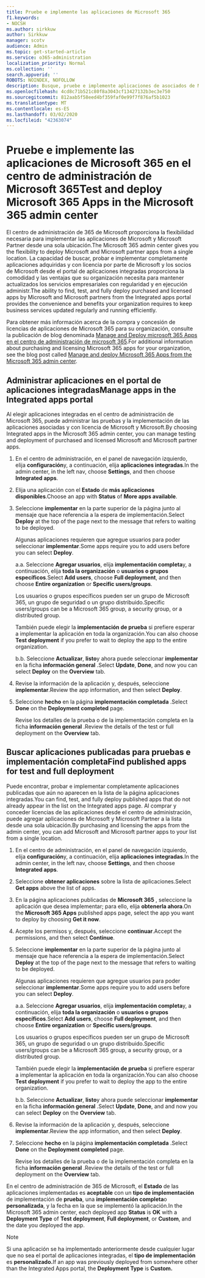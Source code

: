 ```yaml
---
title: Pruebe e implemente las aplicaciones de Microsoft 365
f1.keywords:
- NOCSH
ms.author: sirkkuw
author: Sirkkuw
manager: scotv
audience: Admin
ms.topic: get-started-article
ms.service: o365-administration
localization_priority: Normal
ms.collection: ''
search.appverid: ''
ROBOTS: NOINDEX, NOFOLLOW
description: Busque, pruebe e implemente aplicaciones de asociados de Microsoft y Microsoft para usuarios y grupos de su organización desde el portal de aplicaciones integradas en el centro de administración de Microsoft 365.
ms.openlocfilehash: 4cd8c71b521c80f8a3043cf13427132b3ec3e750
ms.sourcegitcommit: 812aab5f58eed4bf359faf0e99f7f876af5b1023
ms.translationtype: MT
ms.contentlocale: es-ES
ms.lasthandoff: 03/02/2020
ms.locfileid: "42363074"
---
```

# <a name="test-and-deploy-microsoft-365-apps-in-the-microsoft-365-admin-center"></a><span data-ttu-id="e6b12-103">Pruebe e implemente las aplicaciones de Microsoft 365 en el centro de administración de Microsoft 365</span><span class="sxs-lookup"><span data-stu-id="e6b12-103">Test and deploy Microsoft 365 Apps in the Microsoft 365 admin center</span></span>

<span data-ttu-id="e6b12-104">El centro de administración de 365 de Microsoft proporciona la flexibilidad necesaria para implementar las aplicaciones de Microsoft y Microsoft Partner desde una sola ubicación.</span><span class="sxs-lookup"><span data-stu-id="e6b12-104">The Microsoft 365 admin center gives you the flexibility to deploy Microsoft and Microsoft partner apps from a single location.</span></span> <span data-ttu-id="e6b12-105">La capacidad de buscar, probar e implementar completamente aplicaciones adquiridas y con licencia por parte de Microsoft y los socios de Microsoft desde el portal de aplicaciones integradas proporciona la comodidad y las ventajas que su organización necesita para mantener actualizados los servicios empresariales con regularidad y en ejecución administr.</span><span class="sxs-lookup"><span data-stu-id="e6b12-105">The ability to find, test, and fully deploy purchased and licensed apps by Microsoft and Microsoft partners from the Integrated apps portal provides the convenience and benefits your organization requires to keep business services updated regularly and running efficiently.</span></span>  

<span data-ttu-id="e6b12-106">Para obtener más información acerca de la compra y concesión de licencias de aplicaciones de Microsoft 365 para su organización, consulte la publicación de blog denominada [Manage and Deploy microsoft 365 Apps en el centro de administración de microsoft 365](https://techcommunity.microsoft.com/t5/microsoft-365-blog/manage-and-deploy-microsoft-365-apps-from-the-microsoft-365/ba-p/1194324).</span><span class="sxs-lookup"><span data-stu-id="e6b12-106">For additional information about purchasing and licensing Microsoft 365 apps for your organization, see the blog post called [Manage and deploy Microsoft 365 Apps from the Microsoft 365 admin center](https://techcommunity.microsoft.com/t5/microsoft-365-blog/manage-and-deploy-microsoft-365-apps-from-the-microsoft-365/ba-p/1194324).</span></span>
  
## <a name="manage-apps-in-the-integrated-apps-portal"></a><span data-ttu-id="e6b12-107">Administrar aplicaciones en el portal de aplicaciones integradas</span><span class="sxs-lookup"><span data-stu-id="e6b12-107">Manage apps in the Integrated apps portal</span></span>

<span data-ttu-id="e6b12-108">Al elegir aplicaciones integradas en el centro de administración de Microsoft 365, puede administrar las pruebas y la implementación de las aplicaciones asociadas y con licencia de Microsoft y Microsoft.</span><span class="sxs-lookup"><span data-stu-id="e6b12-108">By choosing Integrated apps in the Microsoft 365 admin center, you can manage testing and deployment of purchased and licensed Microsoft and Microsoft partner apps.</span></span> 

1. <span data-ttu-id="e6b12-109">En el centro de administración, en el panel de navegación izquierdo, elija **configuración**y, a continuación, elija **aplicaciones integradas**.</span><span class="sxs-lookup"><span data-stu-id="e6b12-109">In the admin center, in the left nav, choose **Settings**, and then choose **Integrated apps**.</span></span> 

2. <span data-ttu-id="e6b12-110">Elija una aplicación con el **Estado** de **más aplicaciones disponibles**.</span><span class="sxs-lookup"><span data-stu-id="e6b12-110">Choose an app with **Status** of **More apps available**.</span></span>

3. <span data-ttu-id="e6b12-111">Seleccione **implementar** en la parte superior de la página junto al mensaje que hace referencia a la espera de implementación.</span><span class="sxs-lookup"><span data-stu-id="e6b12-111">Select **Deploy** at the top of the page next to the message that refers to waiting to be deployed.</span></span>

    <span data-ttu-id="e6b12-112">Algunas aplicaciones requieren que agregue usuarios para poder seleccionar **implementar**.</span><span class="sxs-lookup"><span data-stu-id="e6b12-112">Some apps require you to add users before you can select **Deploy**.</span></span>

    <span data-ttu-id="e6b12-113">a.</span><span class="sxs-lookup"><span data-stu-id="e6b12-113">a.</span></span> <span data-ttu-id="e6b12-114">Seleccione **Agregar usuarios**, elija **implementación completa**y, a continuación, elija **toda la organización** o **usuarios o grupos específicos**.</span><span class="sxs-lookup"><span data-stu-id="e6b12-114">Select **Add users**, choose **Full deployment**, and then choose **Entire organization** or **Specific users/groups**.</span></span>

    <span data-ttu-id="e6b12-115">Los usuarios o grupos específicos pueden ser un grupo de Microsoft 365, un grupo de seguridad o un grupo distribuido.</span><span class="sxs-lookup"><span data-stu-id="e6b12-115">Specific users/groups can be a Microsoft 365 group, a security group, or a distributed group.</span></span>

    <span data-ttu-id="e6b12-116">También puede elegir la **implementación de prueba** si prefiere esperar a implementar la aplicación en toda la organización.</span><span class="sxs-lookup"><span data-stu-id="e6b12-116">You can also choose **Test deployment** if you prefer to wait to deploy the app to the entire organization.</span></span>

    <span data-ttu-id="e6b12-117">b.</span><span class="sxs-lookup"><span data-stu-id="e6b12-117">b.</span></span> <span data-ttu-id="e6b12-118">Seleccione **Actualizar**, **listo**y ahora puede seleccionar **implementar** en la ficha **información general** .</span><span class="sxs-lookup"><span data-stu-id="e6b12-118">Select **Update**, **Done**, and now you can select **Deploy** on the **Overview** tab.</span></span>  

4. <span data-ttu-id="e6b12-119">Revise la información de la aplicación y, después, seleccione **implementar**.</span><span class="sxs-lookup"><span data-stu-id="e6b12-119">Review the app information, and then select **Deploy**.</span></span> 

5. <span data-ttu-id="e6b12-120">Seleccione **hecho** en la página **implementación completada** .</span><span class="sxs-lookup"><span data-stu-id="e6b12-120">Select **Done** on the **Deployment completed** page.</span></span> 

    <span data-ttu-id="e6b12-121">Revise los detalles de la prueba o de la implementación completa en la ficha **información general** .</span><span class="sxs-lookup"><span data-stu-id="e6b12-121">Review the details of the test or full deployment on the **Overview** tab.</span></span>

## <a name="find-published-apps-for-test-and-full-deployment"></a><span data-ttu-id="e6b12-122">Buscar aplicaciones publicadas para pruebas e implementación completa</span><span class="sxs-lookup"><span data-stu-id="e6b12-122">Find published apps for test and full deployment</span></span> 

<span data-ttu-id="e6b12-123">Puede encontrar, probar e implementar completamente aplicaciones publicadas que aún no aparecen en la lista de la página aplicaciones integradas.</span><span class="sxs-lookup"><span data-stu-id="e6b12-123">You can find, test, and fully deploy published apps that do not already appear in the list on the Integrated apps page.</span></span> <span data-ttu-id="e6b12-124">Al comprar y conceder licencias de las aplicaciones desde el centro de administración, puede agregar aplicaciones de Microsoft y Microsoft Partner a la lista desde una sola ubicación.</span><span class="sxs-lookup"><span data-stu-id="e6b12-124">By purchasing and licensing the apps from the admin center, you can add Microsoft and Microsoft partner apps to your list from a single location.</span></span>

1. <span data-ttu-id="e6b12-125">En el centro de administración, en el panel de navegación izquierdo, elija **configuración**y, a continuación, elija **aplicaciones integradas**.</span><span class="sxs-lookup"><span data-stu-id="e6b12-125">In the admin center, in the left nav, choose **Settings**, and then choose **Integrated apps**.</span></span> 

2. <span data-ttu-id="e6b12-126">Seleccione **obtener aplicaciones** sobre la lista de aplicaciones.</span><span class="sxs-lookup"><span data-stu-id="e6b12-126">Select **Get apps** above the list of apps.</span></span>

3. <span data-ttu-id="e6b12-127">En la página aplicaciones publicadas de **Microsoft 365** , seleccione la aplicación que desea implementar; para ello, elija **obtenerla ahora**.</span><span class="sxs-lookup"><span data-stu-id="e6b12-127">On the **Microsoft 365 Apps** published apps page, select the app you want to deploy by choosing **Get it now**.</span></span>

4. <span data-ttu-id="e6b12-128">Acepte los permisos y, después, seleccione **continuar**.</span><span class="sxs-lookup"><span data-stu-id="e6b12-128">Accept the permissions, and then select **Continue**.</span></span>

5. <span data-ttu-id="e6b12-129">Seleccione **implementar** en la parte superior de la página junto al mensaje que hace referencia a la espera de implementación.</span><span class="sxs-lookup"><span data-stu-id="e6b12-129">Select **Deploy** at the top of the page next to the message that refers to waiting to be deployed.</span></span>

    <span data-ttu-id="e6b12-130">Algunas aplicaciones requieren que agregue usuarios para poder seleccionar **implementar**.</span><span class="sxs-lookup"><span data-stu-id="e6b12-130">Some apps require you to add users before you can select **Deploy**.</span></span>

    <span data-ttu-id="e6b12-131">a.</span><span class="sxs-lookup"><span data-stu-id="e6b12-131">a.</span></span> <span data-ttu-id="e6b12-132">Seleccione **Agregar usuarios**, elija **implementación completa**y, a continuación, elija **toda la organización** o **usuarios o grupos específicos**.</span><span class="sxs-lookup"><span data-stu-id="e6b12-132">Select **Add users**, choose **Full deployment**, and then choose **Entire organization** or **Specific users/groups**.</span></span>

    <span data-ttu-id="e6b12-133">Los usuarios o grupos específicos pueden ser un grupo de Microsoft 365, un grupo de seguridad o un grupo distribuido.</span><span class="sxs-lookup"><span data-stu-id="e6b12-133">Specific users/groups can be a Microsoft 365 group, a security group, or a distributed group.</span></span>

    <span data-ttu-id="e6b12-134">También puede elegir la **implementación de prueba** si prefiere esperar a implementar la aplicación en toda la organización.</span><span class="sxs-lookup"><span data-stu-id="e6b12-134">You can also choose **Test deployment** if you prefer to wait to deploy the app to the entire organization.</span></span>

    <span data-ttu-id="e6b12-135">b.</span><span class="sxs-lookup"><span data-stu-id="e6b12-135">b.</span></span> <span data-ttu-id="e6b12-136">Seleccione **Actualizar**, **listo**y ahora puede seleccionar **implementar** en la ficha **información general** .</span><span class="sxs-lookup"><span data-stu-id="e6b12-136">Select **Update**, **Done**, and and now you can select **Deploy** on the **Overview** tab.</span></span>  

6. <span data-ttu-id="e6b12-137">Revise la información de la aplicación y, después, seleccione **implementar**.</span><span class="sxs-lookup"><span data-stu-id="e6b12-137">Review the app information, and then select **Deploy**.</span></span> 

7. <span data-ttu-id="e6b12-138">Seleccione **hecho** en la página **implementación completada** .</span><span class="sxs-lookup"><span data-stu-id="e6b12-138">Select **Done** on the **Deployment completed** page.</span></span> 

    <span data-ttu-id="e6b12-139">Revise los detalles de la prueba o de la implementación completa en la ficha **información general** .</span><span class="sxs-lookup"><span data-stu-id="e6b12-139">Review the details of the test or full deployment on the **Overview** tab.</span></span>

<span data-ttu-id="e6b12-140">En el centro de administración de 365 de Microsoft, el **Estado** de las aplicaciones implementadas es **aceptable** con un **tipo de implementación** de implementación de **prueba**, una **implementación completa**o **personalizada**, y la fecha en la que se implementó la aplicación.</span><span class="sxs-lookup"><span data-stu-id="e6b12-140">In the Microsoft 365 admin center, each deployed app **Status** is **OK** with a **Deployment Type** of **Test deployment**, **Full deployment**, or **Custom**, and the date you deployed the app.</span></span>

> [!NOTE]
> <span data-ttu-id="e6b12-141">Si una aplicación se ha implementado anteriormente desde cualquier lugar que no sea el portal de aplicaciones integradas, el **tipo de implementación** es **personalizado.**</span><span class="sxs-lookup"><span data-stu-id="e6b12-141">If an app was previously deployed from somewhere other than the Integrated Apps portal, the **Deployment Type** is **Custom.**</span></span>
  